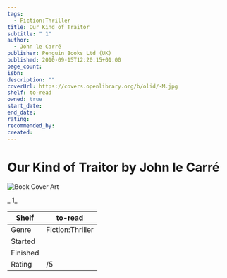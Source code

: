 ```yaml
---
tags:
  - Fiction:Thriller
title: Our Kind of Traitor
subtitle: " 1"
author:
  - John le Carré
publisher: Penguin Books Ltd (UK)
published: 2010-09-15T12:20:15+01:00
page_count: 
isbn: 
description: ""
coverUrl: https://covers.openlibrary.org/b/olid/-M.jpg
shelf: to-read
owned: true
start_date: 
end_date: 
rating: 
recommended_by: 
created: 
---
```


# Our Kind of Traitor by John le Carré

![Book Cover Art](https://covers.openlibrary.org/b/olid/-M.jpg)

_ 1_

| Shelf | to-read |
| --- | --- |
| Genre | Fiction:Thriller |
| Started |  |
| Finished |  |
| Rating | /5 |

